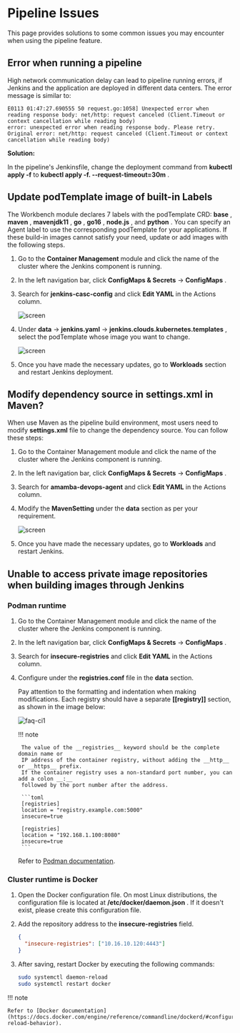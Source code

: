 # Pipeline Issues

This page provides solutions to some common issues you may encounter when using the pipeline feature.

## Error when running a pipeline

High network communication delay can lead to pipeline running errors, if Jenkins and
the application are deployed in different data centers. The error message is similar to:

```console
E0113 01:47:27.690555 50 request.go:1058] Unexpected error when reading response body: net/http: request canceled (Client.Timeout or context cancellation while reading body)
error: unexpected error when reading response body. Please retry. Original error: net/http: request canceled (Client.Timeout or context cancellation while reading body)
```

**Solution:**

In the pipeline's Jenkinsfile, change the deployment command from __kubectl apply -f__ to
__kubectl apply -f. --request-timeout=30m__ .

## Update __podTemplate__ image of built-in Labels

The Workbench module declares 7 labels with the podTemplate CRD: __base__ , __maven__ , __mavenjdk11__ ,
__go__ , __go16__ , __node.js__ , and __python__ . You can specify an Agent label to use the corresponding
podTemplate for your applications. If these build-in images cannot satisfy your need, update or
add images with the following steps.

1. Go to the __Container Management__ module and click the name of the cluster where the Jenkins component is running.

2. In the left navigation bar, click __ConfigMaps & Secrets__ -> __ConfigMaps__ .

3. Search for __jenkins-casc-config__ and click __Edit YAML__ in the Actions column.

    ![screen](https://docs.daocloud.io/daocloud-docs-images/docs/en/docs/amamba/images/faq01.png)

4. Under __data__ -> __jenkins.yaml__ -> __jenkins.clouds.kubernetes.templates__ , select the podTemplate whose image you want to change.

    ![screen](https://docs.daocloud.io/daocloud-docs-images/docs/en/docs/amamba/images/faq02.png)

5. Once you have made the necessary updates, go to __Workloads__ section and restart Jenkins deployment.

## Modify dependency source in __settings.xml__ in Maven?

When use Maven as the pipeline build environment, most users need to modify __settings.xml__
file to change the dependency source. You can follow these steps:

1. Go to the Container Management module and click the name of the cluster where the Jenkins component is running.

2. In the left navigation bar, click __ConfigMaps & Secrets__ -> __ConfigMaps__ .

3. Search for __amamba-devops-agent__ and click __Edit YAML__ in the Actions column.

4. Modify the __MavenSetting__ under the __data__ section as per your requirement.

    ![screen](https://docs.daocloud.io/daocloud-docs-images/docs/en/docs/amamba/images/faq03.png)

5. Once you have made the necessary updates, go to __Workloads__ and restart Jenkins.

## Unable to access private image repositories when building images through Jenkins

### Podman runtime

1. Go to the Container Management module and click the name of the cluster where the Jenkins component is running.

2. In the left navigation bar, click __ConfigMaps & Secrets__ -> __ConfigMaps__ .

3. Search for __insecure-registries__ and click __Edit YAML__ in the Actions column.

4. Configure under the __registries.conf__ file in the __data__ section.

    Pay attention to the formatting and indentation when making modifications.
    Each registry should have a separate __[[registry]]__ section, as shown in the image below:

    ![faq-ci1](https://docs.daocloud.io/daocloud-docs-images/docs/en/docs/amamba/images/faq04.png)

    !!! note

        The value of the __registries__ keyword should be the complete domain name or
        IP address of the container registry, without adding the __http__ or __https__ prefix.
        If the container registry uses a non-standard port number, you can add a colon __:__
        followed by the port number after the address.

        ```toml
        [registries]
        location = "registry.example.com:5000"
        insecure=true

        [registries]
        location = "192.168.1.100:8080"
        insecure=true
        ```

    Refer to [Podman documentation](https://podman-desktop.io/docs/containers/registries/insecure-registry).

### Cluster runtime is Docker

1. Open the Docker configuration file. On most Linux distributions, the configuration file
   is located at __/etc/docker/daemon.json__ . If it doesn't exist, please create this configuration file.

2. Add the repository address to the __insecure-registries__ field.

    ```json
    {
      "insecure-registries": ["10.16.10.120:4443"]
    }
    ```

3. After saving, restart Docker by executing the following commands:

    ```bash
    sudo systemctl daemon-reload
    sudo systemctl restart docker
    ```

!!! note

    Refer to [Docker documentation](https://docs.docker.com/engine/reference/commandline/dockerd/#configuration-reload-behavior).
